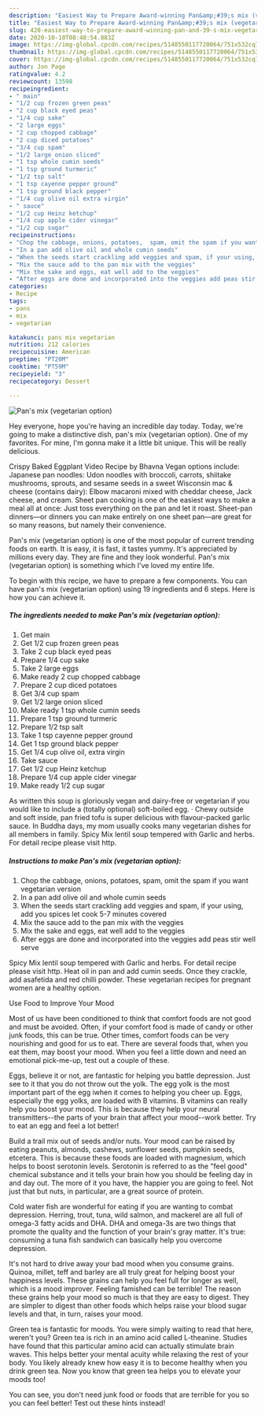 ```yaml
---
description: "Easiest Way to Prepare Award-winning Pan&amp;#39;s mix (vegetarian option)"
title: "Easiest Way to Prepare Award-winning Pan&amp;#39;s mix (vegetarian option)"
slug: 420-easiest-way-to-prepare-award-winning-pan-and-39-s-mix-vegetarian-option
date: 2020-10-10T08:48:54.883Z
image: https://img-global.cpcdn.com/recipes/5148550117720064/751x532cq70/pans-mix-vegetarian-option-recipe-main-photo.jpg
thumbnail: https://img-global.cpcdn.com/recipes/5148550117720064/751x532cq70/pans-mix-vegetarian-option-recipe-main-photo.jpg
cover: https://img-global.cpcdn.com/recipes/5148550117720064/751x532cq70/pans-mix-vegetarian-option-recipe-main-photo.jpg
author: Jon Page
ratingvalue: 4.2
reviewcount: 13598
recipeingredient:
- " main"
- "1/2 cup frozen green peas"
- "2 cup black eyed peas"
- "1/4 cup sake"
- "2 large eggs"
- "2 cup chopped cabbage"
- "2 cup diced potatoes"
- "3/4 cup spam"
- "1/2 large onion sliced"
- "1 tsp whole cumin seeds"
- "1 tsp ground turmeric"
- "1/2 tsp salt"
- "1 tsp cayenne pepper ground"
- "1 tsp ground black pepper"
- "1/4 cup olive oil extra virgin"
- " sauce"
- "1/2 cup Heinz ketchup"
- "1/4 cup apple cider vinegar"
- "1/2 cup sugar"
recipeinstructions:
- "Chop the cabbage, onions, potatoes,  spam, omit the spam if you want vegetarian version"
- "In a pan add olive oil and whole cumin seeds"
- "When the seeds start crackling add veggies and spam, if your using,  add you spices let cook 5-7 minutes covered"
- "Mix the sauce add to the pan mix with the veggies"
- "Mix the sake and eggs, eat well add to the veggies"
- "After eggs are done and incorporated into the veggies add peas stir well serve"
categories:
- Recipe
tags:
- pans
- mix
- vegetarian

katakunci: pans mix vegetarian 
nutrition: 212 calories
recipecuisine: American
preptime: "PT20M"
cooktime: "PT59M"
recipeyield: "3"
recipecategory: Dessert

---
```



![Pan&#39;s mix (vegetarian option)](https://img-global.cpcdn.com/recipes/5148550117720064/751x532cq70/pans-mix-vegetarian-option-recipe-main-photo.jpg)

Hey everyone, hope you're having an incredible day today. Today, we're going to make a distinctive dish, pan&#39;s mix (vegetarian option). One of my favorites. For mine, I'm gonna make it a little bit unique. This will be really delicious.

Crispy Baked Eggplant Video Recipe by Bhavna Vegan options include: Japanese pan noodles: Udon noodles with broccoli, carrots, shiitake mushrooms, sprouts, and sesame seeds in a sweet Wisconsin mac &amp; cheese (contains dairy): Elbow macaroni mixed with cheddar cheese, Jack cheese, and cream. Sheet pan cooking is one of the easiest ways to make a meal all at once: Just toss everything on the pan and let it roast. Sheet-pan dinners—or dinners you can make entirely on one sheet pan—are great for so many reasons, but namely their convenience.

Pan&#39;s mix (vegetarian option) is one of the most popular of current trending foods on earth. It is easy, it is fast, it tastes yummy. It's appreciated by millions every day. They are fine and they look wonderful. Pan&#39;s mix (vegetarian option) is something which I've loved my entire life.


To begin with this recipe, we have to prepare a few components. You can have pan&#39;s mix (vegetarian option) using 19 ingredients and 6 steps. Here is how you can achieve it.

<!--inarticleads1-->

##### The ingredients needed to make Pan&#39;s mix (vegetarian option):

1. Get  main
1. Get 1/2 cup frozen green peas
1. Take 2 cup black eyed peas
1. Prepare 1/4 cup sake
1. Take 2 large eggs
1. Make ready 2 cup chopped cabbage
1. Prepare 2 cup diced potatoes
1. Get 3/4 cup spam
1. Get 1/2 large onion sliced
1. Make ready 1 tsp whole cumin seeds
1. Prepare 1 tsp ground turmeric
1. Prepare 1/2 tsp salt
1. Take 1 tsp cayenne pepper ground
1. Get 1 tsp ground black pepper
1. Get 1/4 cup olive oil, extra virgin
1. Take  sauce
1. Get 1/2 cup Heinz ketchup
1. Prepare 1/4 cup apple cider vinegar
1. Make ready 1/2 cup sugar


As written this soup is gloriously vegan and dairy-free or vegetarian if you would like to include a (totally optional) soft-boiled egg. · Chewy outside and soft inside, pan fried tofu is super delicious with flavour-packed garlic sauce. In Buddha days, my mom usually cooks many vegetarian dishes for all members in family. Spicy Mix lentil soup tempered with Garlic and herbs. For detail recipe please visit http. 

<!--inarticleads2-->

##### Instructions to make Pan&#39;s mix (vegetarian option):

1. Chop the cabbage, onions, potatoes,  spam, omit the spam if you want vegetarian version
1. In a pan add olive oil and whole cumin seeds
1. When the seeds start crackling add veggies and spam, if your using,  add you spices let cook 5-7 minutes covered
1. Mix the sauce add to the pan mix with the veggies
1. Mix the sake and eggs, eat well add to the veggies
1. After eggs are done and incorporated into the veggies add peas stir well serve


Spicy Mix lentil soup tempered with Garlic and herbs. For detail recipe please visit http. Heat oil in pan and add cumin seeds. Once they crackle, add asafetida and red chilli powder. These vegetarian recipes for pregnant women are a healthy option. 

Use Food to Improve Your Mood


Most of us have been conditioned to think that comfort foods are not good and must be avoided. Often, if your comfort food is made of candy or other junk foods, this can be true. Other times, comfort foods can be very nourishing and good for us to eat. There are several foods that, when you eat them, may boost your mood. When you feel a little down and need an emotional pick-me-up, test out a couple of these.

Eggs, believe it or not, are fantastic for helping you battle depression. Just see to it that you do not throw out the yolk. The egg yolk is the most important part of the egg iwhen it comes to helping you cheer up. Eggs, especially the egg yolks, are loaded with B vitamins. B vitamins can really help you boost your mood. This is because they help your neural transmitters--the parts of your brain that affect your mood--work better. Try to eat an egg and feel a lot better!

Build a trail mix out of seeds and/or nuts. Your mood can be raised by eating peanuts, almonds, cashews, sunflower seeds, pumpkin seeds, etcetera. This is because these foods are loaded with magnesium, which helps to boost serotonin levels. Serotonin is referred to as the "feel good" chemical substance and it tells your brain how you should be feeling day in and day out. The more of it you have, the happier you are going to feel. Not just that but nuts, in particular, are a great source of protein.

Cold water fish are wonderful for eating if you are wanting to combat depression. Herring, trout, tuna, wild salmon, and mackerel are all full of omega-3 fatty acids and DHA. DHA and omega-3s are two things that promote the quality and the function of your brain's gray matter. It's true: consuming a tuna fish sandwich can basically help you overcome depression. 

It's not hard to drive away your bad mood when you consume grains. Quinoa, millet, teff and barley are all truly great for helping boost your happiness levels. These grains can help you feel full for longer as well, which is a mood improver. Feeling famished can be terrible! The reason these grains help your mood so much is that they are easy to digest. They are simpler to digest than other foods which helps raise your blood sugar levels and that, in turn, raises your mood.

Green tea is fantastic for moods. You were simply waiting to read that here, weren't you? Green tea is rich in an amino acid called L-theanine. Studies have found that this particular amino acid can actually stimulate brain waves. This helps better your mental acuity while relaxing the rest of your body. You likely already knew how easy it is to become healthy when you drink green tea. Now you know that green tea helps you to elevate your moods too!

You can see, you don't need junk food or foods that are terrible for you so you can feel better! Test out  these hints  instead!

